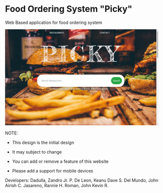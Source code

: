 # Food Ordering System "Picky"
Web Based application for food ordering system

![alt text](https://github.com/ZandroDadullaJr/FoodOrderingSystem_-Picky-/blob/master/Picky.com/pickyV2.png)


NOTE:
  * This design is the initial design
  
  * It may subject to change
  
  * You can add or remove a feature of this website
  
  * Please add a support for mobile devices

Developers:
      Dadulla, Zandro Jr. P.
      De Leon, Keanu Dave S.
      Del Mundo, John Airish C.
      Jasareno, Rannie H.
      Roman, John Kevin R.
